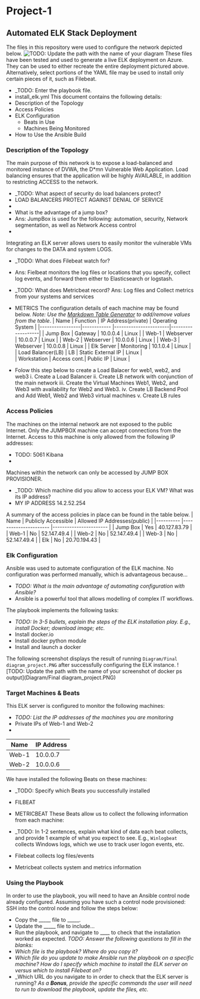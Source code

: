 # Project-1
## Automated ELK Stack Deployment
The files in this repository were used to configure the network depicted below.
![TODO: Update the path with the name of your diagram](Images/diagram_filename.png)
These files have been tested and used to generate a live ELK deployment on Azure. They can be used to either recreate the entire deployment pictured above. Alternatively, select portions of the YAML file may be used to install only certain pieces of it, such as Filebeat.
  - _TODO: Enter the playbook file.
  - install_elk.yml
This document contains the following details:
- Description of the Topology
- Access Policies
- ELK Configuration
  - Beats in Use
  - Machines Being Monitored
- How to Use the Ansible Build
### Description of the Topology
The main purpose of this network is to expose a load-balanced and monitored instance of DVWA, the D*mn Vulnerable Web Application.
Load balancing ensures that the application will be highly AVAILABLE, in addition to restricting ACCESS to the network.
- _TODO: What aspect of security do load balancers protect?
- LOAD BALANCERS PROTECT AGAINST DENIAL OF SERVICE
-
-   What is the advantage of a jump box?
- Ans: JumpBox is used for the following: automation, security, Network segmentation, as well as Network Access control 
- 
Integrating an ELK server allows users to easily monitor the vulnerable VMs for changes to the DATA and system LOGS.
- _TODO: What does Filebeat watch for?
- Ans: Fielbeat monitors the log files or locations that you specify, collect log events, and forward them either to Elasticsearch or logstash.
- _TODO: What does Metricbeat record?
Ans: Log files and Collect metrics from your systems and services

- METRICS
The configuration details of each machine may be found below.
_Note: Use the [Markdown Table Generator](http://www.tablesgenerator.com/markdown_tables) to add/remove values from the table_.
|  Name       	  |  Function  	|  IP Address(private) 	|  Operating System |
|-----------------|------------	|-----------------------|-------------------|
| Jump Box   	      | Gateway    	| 10.0.0.4    	      | Linux           |
| Web-1      	      | Webserver  	| 10.0.0.7   		      | Linux           |
| Web-2      	      | Webserver  	| 10.0.0.6   	    	  | Linux           |
| Web-3      	      | Webserver  	| 10.0.0.8   		      | Linux           |
| Elk Server 	      | Monitoring 	| 10.1.0.4    	      | Linux           |
| Load Balancer(LB) | LB          | Static External IP  | Linux           |  
| Workstation       | Access cont.| Public IP           | Linux           |

- Folow this step below to create a Load Balacer for web1, web2, and web3
   i. Create a Load Balancer
   ii. Create LB network with conjunction of the main network
   iii. Create the Virtual Machines Web1, Web2, and Web3 with availability for Web2 and Web3.
   iv. Create LB Backend Pool and Add Web1, Web2 and Web3 virtual machines
   v. Create LB rules 
   
### Access Policies
The machines on the internal network are not exposed to the public Internet.
Only the JUMPBOX machine can accept connections from the Internet. Access to this machine is only allowed from the following IP addresses:
- TODO: 5061 Kibana
-
Machines within the network can only be accessed by JUMP BOX PROVISIONER.
- _TODO: Which machine did you allow to access your ELK VM? What was its IP address?
- MY IP ADDRESS 14.2.52.254

A summary of the access policies in place can be found in the table below.
|  Name    	|  Publicly Accessible 	|  Allowed IP Addresses(public) 	|
|----------	|----------------------	|-----------------------	|
| Jump Box 	| Yes          	        | 40.127.83.79       	    |
| Web-1    	| No                   	| 52.147.49.4             |
| Web-2    	| No                   	| 52.147.49.4             |
| Web-3    	| No                   	| 52.147.49.4             |
| Elk      	| No                   	| 20.70.194.43            |
### Elk Configuration
Ansible was used to automate configuration of the ELK machine. No configuration was performed manually, which is advantageous because...
- _TODO: What is the main advantage of automating configuration with Ansible?_
- Ansible is a powerful tool that allows modelling of complex IT workflows.

The playbook implements the following tasks:
- _TODO: In 3-5 bullets, explain the steps of the ELK installation play. E.g., install Docker; download image; etc._
- Install docker.io
- Install docker python module
- Install and launch a docker

The following screenshot displays the result of running `Diagram/Final diagram_project.PNG` after successfully configuring the ELK instance.
![TODO: Update the path with the name of your screenshot of docker ps output](Diagram/Final diagram_project.PNG)

### Target Machines & Beats
This ELK server is configured to monitor the following machines:
- _TODO: List the IP addresses of the machines you are monitoring_
- Private IPs of Web-1 and Web-2
-
| Name   	| IP Address 	|
|--------	|------------	|
| Web-1  	| 10.0.0.7  	|
| Web-2  	| 10.0.0.6 	|
We have installed the following Beats on these machines:
- _TODO: Specify which Beats you successfully installed
- FILBEAT
- METRICBEAT
These Beats allow us to collect the following information from each machine:

- _TODO: In 1-2 sentences, explain what kind of data each beat collects, and provide 1 example of what you expect to see. E.g., `Winlogbeat` collects Windows logs, which we use to track user logon events, etc.
- Filebeat collects log files/events
- Metricbeat collects system and metrics information

### Using the Playbook
In order to use the playbook, you will need to have an Ansible control node already configured. Assuming you have such a control node provisioned:
SSH into the control node and follow the steps below:
- Copy the _____ file to _____.
- Update the _____ file to include...
- Run the playbook, and navigate to ____ to check that the installation worked as expected.
_TODO: Answer the following questions to fill in the blanks:_
- _Which file is the playbook? Where do you copy it?_
- _Which file do you update to make Ansible run the playbook on a specific machine? How do I specify which machine to install the ELK server on versus which to install Filebeat on?_
- _Which URL do you navigate to in order to check that the ELK server is running?
_As a **Bonus**, provide the specific commands the user will need to run to download the playbook, update the files, etc._


